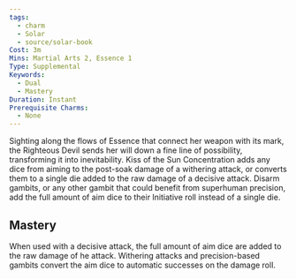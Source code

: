 ```yaml
---
tags:
  - charm
  - Solar
  - source/solar-book
Cost: 3m
Mins: Martial Arts 2, Essence 1
Type: Supplemental
Keywords:
  - Dual
  - Mastery
Duration: Instant
Prerequisite Charms:
  - None
---
```

Sighting along the flows of Essence that connect her weapon with its mark, the Righteous Devil sends her will down a fine line of possibility, transforming it into inevitability. Kiss of the Sun Concentration adds any dice from aiming to the post-soak damage of a withering attack, or converts them to a single die added to the raw damage of a decisive attack. Disarm gambits, or any other gambit that could benefit from superhuman precision, add the full amount of aim dice to their Initiative roll instead of a single die. 

## Mastery

When used with a decisive attack, the full amount of aim dice are added to the raw damage of he attack. Withering attacks and precision-based gambits convert the aim dice to automatic successes on the damage roll.